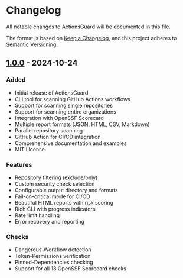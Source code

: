 # Changelog

All notable changes to ActionsGuard will be documented in this file.

The format is based on [Keep a Changelog](https://keepachangelog.com/en/1.0.0/),
and this project adheres to [Semantic Versioning](https://semver.org/spec/v2.0.0.html).

## [1.0.0] - 2024-10-24

### Added
- Initial release of ActionsGuard
- CLI tool for scanning GitHub Actions workflows
- Support for scanning single repositories
- Support for scanning entire organizations
- Integration with OpenSSF Scorecard
- Multiple report formats (JSON, HTML, CSV, Markdown)
- Parallel repository scanning
- GitHub Action for CI/CD integration
- Comprehensive documentation and examples
- MIT License

### Features
- Repository filtering (exclude/only)
- Custom security check selection
- Configurable output directory and formats
- Fail-on-critical mode for CI/CD
- Beautiful HTML reports with risk scoring
- Rich CLI with progress indicators
- Rate limit handling
- Error recovery and reporting

### Checks
- Dangerous-Workflow detection
- Token-Permissions verification
- Pinned-Dependencies checking
- Support for all 18 OpenSSF Scorecard checks

[1.0.0]: https://github.com/your-username/actionsguard/releases/tag/v1.0.0
